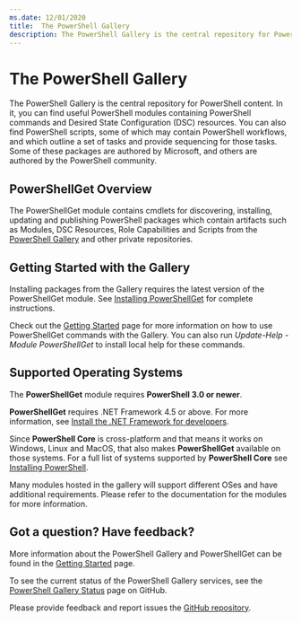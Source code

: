 ```yaml
---
ms.date: 12/01/2020
title:  The PowerShell Gallery
description: The PowerShell Gallery is the central repository for PowerShell modules, scripts, and DSC resources.
---
```

# The PowerShell Gallery

The PowerShell Gallery is the central repository for PowerShell content. In it, you can find useful
PowerShell modules containing PowerShell commands and Desired State Configuration (DSC) resources.
You can also find PowerShell scripts, some of which may contain PowerShell workflows, and which
outline a set of tasks and provide sequencing for those tasks. Some of these packages are authored
by Microsoft, and others are authored by the PowerShell community.

## PowerShellGet Overview

The PowerShellGet module contains cmdlets for discovering, installing, updating and publishing
PowerShell packages which contain artifacts such as Modules, DSC Resources, Role Capabilities and
Scripts from the [PowerShell Gallery](https://www.PowerShellGallery.com) and other private
repositories.

## Getting Started with the Gallery

Installing packages from the Gallery requires the latest version of the PowerShellGet module. See
[Installing PowerShellGet](installing-psget.md) for complete instructions.

Check out the [Getting Started](getting-started.md) page for more information on how to use
PowerShellGet commands with the Gallery. You can also run *Update-Help -Module PowerShellGet* to
install local help for these commands.

## Supported Operating Systems

The **PowerShellGet** module requires **PowerShell 3.0 or newer**.

**PowerShellGet** requires .NET Framework 4.5 or above. For more information, see
[Install the .NET Framework for developers](/dotnet/framework/install/guide-for-developers).

Since **PowerShell Core** is cross-platform and that means it works on Windows, Linux and MacOS,
that also makes **PowerShellGet** available on those systems. For a full list of systems supported
by **PowerShell Core** see
[Installing PowerShell](/powershell/scripting/install/installing-powershell).

Many modules hosted in the gallery will support different OSes and have additional requirements.
Please refer to the documentation for the modules for more information.

## Got a question? Have feedback?

More information about the PowerShell Gallery and PowerShellGet can be found in the
[Getting Started](getting-started.md) page.

To see the current status of the PowerShell Gallery services, see the
[PowerShell Gallery Status](https://github.com/PowerShell/PowerShellGallery/blob/master/psgallery_status.md)
page on GitHub.

Please provide feedback and report issues the
[GitHub repository](https://github.com/PowerShell/PowerShellGallery/issues).

